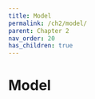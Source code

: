 ```yaml
---
title: Model
permalink: /ch2/model/
parent: Chapter 2
nav_order: 20
has_children: true
---
```

# Model
